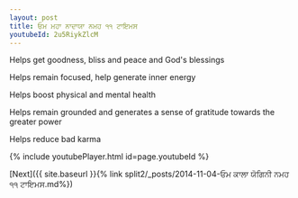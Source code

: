 ```yaml
---
layout: post
title: ਓਮ ਮਹਾ ਨਾਦਾਯਾ ਨਮਹ ੧੧ ਟਾਇਮਸ
youtubeId: 2u5RiykZlcM
---
```

 
 
Helps get goodness, bliss and peace and God's blessings
 
Helps remain focused, help generate inner energy 
 
Helps boost physical and mental health 
 
Helps remain grounded and generates a sense of gratitude towards the greater power 
 
Helps reduce bad karma
 
 
 
 


{% include youtubePlayer.html id=page.youtubeId %}
 
[Next]({{ site.baseurl }}{% link  split2/_posts/2014-11-04-ਓਮ ਕਾਲਾ ਯੋਗਿਨੀ ਨਮਹ ੧੧ ਟਾਇਮਸ.md%})
 
